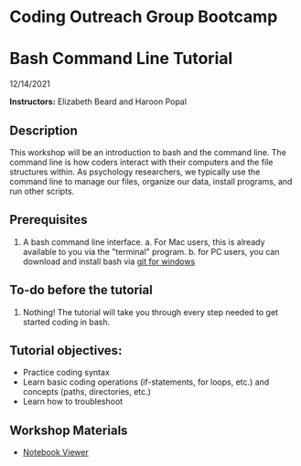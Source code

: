 # Coding Outreach Group Bootcamp
# Bash Command Line Tutorial
12/14/2021

__**Instructors:**__ Elizabeth Beard and Haroon Popal


## Description
This workshop will be an introduction to bash and the command line. The command line is how coders interact with their computers and the file structures within. As psychology researchers, we typically use the command line to manage our files, organize our data, install programs, and run other scripts.

## Prerequisites
1. A bash command line interface.
    a. For Mac users, this is already available to you via the "terminal" program.
    b. for PC users, you can download and install bash via [git for windows](https://gitforwindows.org/)

## To-do before the tutorial
1. Nothing! The tutorial will take you through every step needed to get started coding in bash.

## Tutorial objectives:
- Practice coding syntax
- Learn basic coding operations (if-statements, for loops, etc.) and concepts (paths, directories, etc.)
- Learn how to troubleshoot

## Workshop Materials
- [Notebook Viewer](https://tu-coding-outreach-group.github.io/intro-to-coding-2022/bash/index.html)
